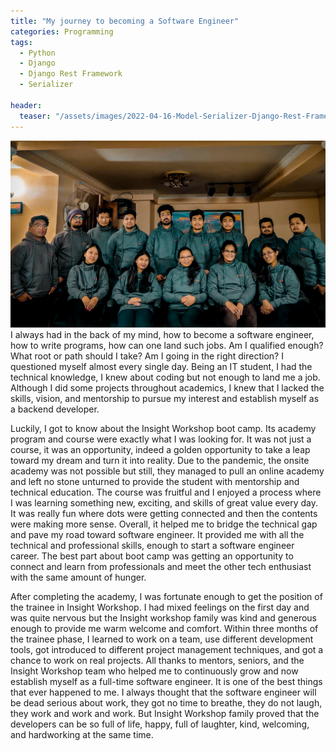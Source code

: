 ```yaml
---
title: "My journey to becoming a Software Engineer"
categories: Programming
tags:
  - Python
  - Django
  - Django Rest Framework
  - Serializer

header:
  teaser: "/assets/images/2022-04-16-Model-Serializer-Django-Rest-Framework/model-serializer.png"
---
```


![Cover Page](/assets/images/2022-05-01-Journey-to-becoming-software-engineer/iw-team.jpg)
I always had in the back of my mind, how to become a software engineer, how to write programs, how can one land such jobs. Am I qualified enough? What root or path should I take? Am I going in the right direction? I questioned myself almost every single day. Being an IT student, I had the technical knowledge, I knew about coding but not enough to land me a job.  Although I did some projects throughout academics, I knew that I lacked the skills, vision, and mentorship to pursue my interest and establish myself as a backend developer.

Luckily, I got to know about the Insight Workshop boot camp. Its academy program and course were exactly what I was looking for. It was not just a course, it was an opportunity, indeed a golden opportunity to take a leap toward my dream and turn it into reality. Due to the pandemic, the onsite academy was not possible but still, they managed to pull an online academy and left no stone unturned to provide the student with mentorship and technical education. The course was fruitful and I enjoyed a process where I was learning something new, exciting, and skills of great value every day. It was really fun where dots were getting connected and then the contents were making more sense. Overall, it helped me to bridge the technical gap and pave my road toward software engineer. It provided me with all the technical and professional skills, enough to start a software engineer career. The best part about boot camp was getting an opportunity to connect and learn from professionals and meet the other tech enthusiast with the same amount of hunger.

After completing the academy, I was fortunate enough to get the position of the trainee in Insight Workshop. I had mixed feelings on the first day and was quite nervous but the Insight workshop family was kind and generous enough to provide me warm welcome and comfort. Within three months of the trainee phase, I learned to work on a team, use different development tools, got introduced to different project management techniques, and got a chance to work on real projects. All thanks to mentors, seniors, and the Insight Workshop team who helped me to continuously grow and now establish myself as a full-time software engineer. It is one of the best things that ever happened to me. I always thought that the software engineer will be dead serious about work, they got no time to breathe, they do not laugh, they work and work and work. But Insight Workshop family proved that the developers can be so full of life, happy, full of laughter, kind, welcoming, and hardworking at the same time.
